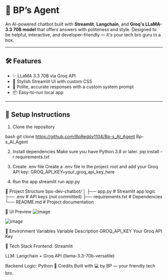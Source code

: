 # 🤖 BP’s Agent

An AI-powered chatbot built with **Streamlit**, **Langchain**, and **Groq's LLaMA-3.3 70B model** that offers answers with politeness and style. Designed to be helpful, interactive, and developer-friendly — it's your tech bro guru in a box.

---

## 🛠 Features

- ✨ LLaMA 3.3 70B via Groq API
- 🎨 Stylish Streamlit UI with custom CSS
- 🧠 Polite, accurate responses with a custom system prompt
- 📦 Easy-to-run local app

---

## 🚀 Setup Instructions

 1. Clone the repository

bash
git clone https://github.com/BpReddy1104/Bp-s_AI_Agent
Bp-s_AI_Agent

2. Install dependencies
Make sure you have Python 3.8 or later.
pip install -r requirements.txt

3. Create .env file
Create a .env file in the project root and add your Groq API key:
GROQ_API_KEY=your_groq_api_key_here

4. Run the app
streamlit run app.py

📁 Project Structure
bps-dev-chatbot/
│
├── app.py             # Streamlit app logic
├── .env               # API keys (not committed)
├── requirements.txt   # Dependencies
└── README.md          # Project documentation

📸 UI Preview
![image](https://github.com/user-attachments/assets/a0741b33-4e88-4270-8b76-30e566982459)

![image](https://github.com/user-attachments/assets/a07f81c2-6b4c-4e12-b1fa-417bd908bff4)



🔐 Environment Variables
Variable	Description
GROQ_API_KEY	Your Groq API Key

🧠 Tech Stack
Frontend: Streamlit

LLM: Langchain + Groq API (llama-3.3-70b-versatile)

Backend Logic: Python
🤝 Credits
Built with 💻 by BP — your friendly tech bro.
